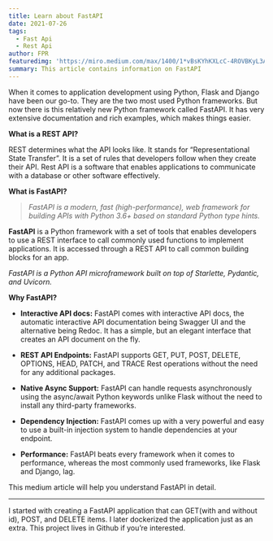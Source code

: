 ```yaml
---
title: Learn about FastAPI
date: 2021-07-26
tags: 
  - Fast Api
  - Rest Api
author: FPR
featuredimg: 'https://miro.medium.com/max/1400/1*vBsKYhKXLcC-4ROVBKyL3A.png'
summary: This article contains information on FastAPI
---
```


When it comes to application development using Python, Flask and Django have been our go-to. They are the two most used Python frameworks. But now there is this relatively new Python framework called FastAPI. It has very extensive documentation and rich examples, which makes things easier.

**What is a REST API?**

REST determines what the API looks like. It stands for “Representational State Transfer”. It is a set of rules that developers follow when they create their API. Rest API is a software that enables applications to communicate with a database or other software effectively.

**What is FastAPI?**

> *FastAPI is a modern, fast (high-performance), web framework for building APIs with Python 3.6+ based on standard Python type hints.*

**FastAPI** is a Python framework with a set of tools that enables developers to use a REST interface to call commonly used functions to implement applications. It is accessed through a REST API to call common building blocks for an app.

*FastAPI is a Python API microframework built on top of Starlette, Pydantic, and Uvicorn.*

**Why FastAPI?**

  - **Interactive API docs:** FastAPI comes with interactive API docs, the automatic interactive API documentation being Swagger UI and the alternative being     Redoc. It has a simple, but an elegant interface that creates an API document on the fly.

  - **REST API Endpoints:** FastAPI supports GET, PUT, POST, DELETE, OPTIONS, HEAD, PATCH, and TRACE Rest operations without the need for any additional packages.

  - **Native Async Support:** FastAPI can handle requests asynchronously using the async/await Python keywords unlike Flask without the need to install any third-party frameworks.

  - **Dependency Injection:** FastAPI comes up with a very powerful and easy to use a built-in injection system to handle dependencies at your endpoint.

  - **Performance:** FastAPI beats every framework when it comes to performance, whereas the most commonly used frameworks, like Flask and Django, lag.

This medium article will help you understand FastAPI in detail.

---

I started with creating a FastAPI application that can GET(with and without id), POST, and DELETE items. I later dockerized the application just as an extra. This project lives in Github if you’re interested.

